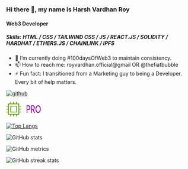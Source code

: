 ### Hi there 👋, my name is Harsh Vardhan Roy
#### Web3 Developer

##### Skills: HTML / CSS / TAILWIND CSS / JS / REACT.JS / SOLIDITY / HARDHAT / ETHERS.JS / CHAINLINK / IPFS



- 🔭 I’m currently doing #100daysOfWeb3 to maintain consistency.  
- 📫 How to reach me: royvardhan.official@gmail OR @thefiatbubble 
- ⚡ Fun fact: I transitioned from a Marketing guy to being a Developer. Every bit of help matters. 


[<img src='https://cdn.jsdelivr.net/npm/simple-icons@3.0.1/icons/github.svg' alt='github' height='40'>](https://github.com/royvardhan)  

<a href='https://docs.github.com/en/developers'><img src='https://raw.githubusercontent.com/acervenky/animated-github-badges/master/assets/devbadge.gif' width='40' height='40'></a> <a href='https://github.com/pricing'><img src='https://raw.githubusercontent.com/acervenky/animated-github-badges/master/assets/pro.gif' width='40' height='40'></a> 

[![Top Langs](https://github-readme-stats.vercel.app/api/top-langs/?username=royvardhan)](https://github.com/anuraghazra/github-readme-stats)

![GitHub stats](https://github-readme-stats.vercel.app/api?username=royvardhan&show_icons=true)  

![GitHub metrics](https://metrics.lecoq.io/royvardhan)  

![GitHub streak stats](https://github-readme-streak-stats.herokuapp.com/?user=royvardhan)  

